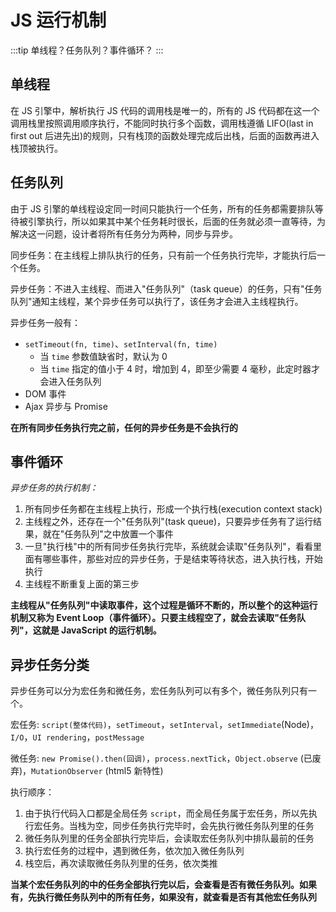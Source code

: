 # JS 运行机制

:::tip
单线程？任务队列？事件循环？
:::

## 单线程

在 JS 引擎中，解析执行 JS 代码的调用栈是唯一的，所有的 JS 代码都在这一个调用栈里按照调用顺序执行，不能同时执行多个函数，调用栈遵循 LIFO(last in first out 后进先出)的规则，只有栈顶的函数处理完成后出栈，后面的函数再进入栈顶被执行。

## 任务队列

由于 JS 引擎的单线程设定同一时间只能执行一个任务，所有的任务都需要排队等待被引擎执行，所以如果其中某个任务耗时很长，后面的任务就必须一直等待，为解决这一问题，设计者将所有任务分为两种，同步与异步。

同步任务：在主线程上排队执行的任务，只有前一个任务执行完毕，才能执行后一个任务。

异步任务：不进入主线程、而进入"任务队列"（task queue）的任务，只有"任务队列"通知主线程，某个异步任务可以执行了，该任务才会进入主线程执行。

异步任务一般有：

- `setTimeout(fn, time)`、`setInterval(fn, time)`
  - 当 `time` 参数值缺省时，默认为 0
  - 当 `time` 指定的值小于 4 时，增加到 4，即至少需要 4 毫秒，此定时器才会进入任务队列
- DOM 事件
- Ajax 异步与 Promise

**在所有同步任务执行完之前，任何的异步任务是不会执行的**

## 事件循环

_异步任务的执行机制：_

1. 所有同步任务都在主线程上执行，形成一个执行栈(execution context stack)
2. 主线程之外，还存在一个"任务队列"(task queue)，只要异步任务有了运行结果，就在"任务队列"之中放置一个事件
3. 一旦"执行栈"中的所有同步任务执行完毕，系统就会读取"任务队列"，看看里面有哪些事件，那些对应的异步任务，于是结束等待状态，进入执行栈，开始执行
4. 主线程不断重复上面的第三步

**主线程从"任务队列"中读取事件，这个过程是循环不断的，所以整个的这种运行机制又称为 Event Loop（事件循环）。只要主线程空了，就会去读取"任务队列"，这就是 JavaScript 的运行机制。**

## 异步任务分类

异步任务可以分为宏任务和微任务，宏任务队列可以有多个，微任务队列只有一个。

宏任务: `script(整体代码)`，`setTimeout`，`setInterval`，`setImmediate`(Node)，`I/O`，`UI rendering`，`postMessage`

微任务: `new Promise().then(回调)`，`process.nextTick`，`Object.observe` (已废弃)，`MutationObserver` (html5 新特性)

执行顺序：

1. 由于执行代码入口都是全局任务 `script`，而全局任务属于宏任务，所以先执行宏任务。当栈为空，同步任务执行完毕时，会先执行微任务队列里的任务
2. 微任务队列里的任务全部执行完毕后，会读取宏任务队列中排队最前的任务
3. 执行宏任务的过程中，遇到微任务，依次加入微任务队列
4. 栈空后，再次读取微任务队列里的任务，依次类推

**当某个宏任务队列的中的任务全部执行完以后，会查看是否有微任务队列。如果有，先执行微任务队列中的所有任务，如果没有，就查看是否有其他宏任务队列**
